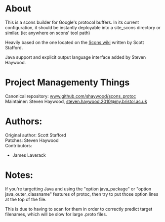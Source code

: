 About  
=====
This is a scons builder for Google's protocol buffers. In its current configuration, it should
be instantly deployable into a site_scons directory or similar. (ie: anywhere on scons' tool path)

Heavily based on the one located on the [Scons wiki](http://scons.org/wiki/ProtocBuilder) written by Scott Stafford.

Java support and explicit output language interface added by Steven Haywood.

Project Managementy Things  
==========================
Canonical repository: www.github.com/shaywood/scons_protoc  
Maintainer: Steven Haywood, steven.haywood.2010@my.bristol.ac.uk  

Authors:   
========
Original author: Scott Stafford  
Patches: Steven Haywood  
Contributors:  
* James Laverack

Notes:  
======
If you're targetting Java and using the "option java\_package" or "option java\_outer\_classname"
features of protoc, then try to put those option lines at the top of the file.

This is due to having to scan for them in order to correctly predict target filenames, which
will be slow for large .proto files.
